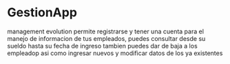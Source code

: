 # GestionApp
management evolution permite registrarse y tener una cuenta para el manejo de informacion de tus empleados, puedes consultar desde su sueldo hasta su fecha de ingreso tambien puedes dar de baja a los empleadop asi como ingresar nuevos y modificar datos de los ya existentes

